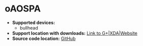 # oAOSPA

+ **Supported devices:**
    + bullhead
+ **Support location with downloads:** [Link to G+|XDA|Website](https://forum.xda-developers.com/)
+ **Source code location:** [GitHub](https://github.com/oAOSP)

